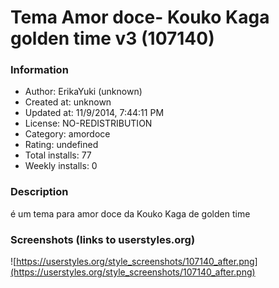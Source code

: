 # Tema Amor doce- Kouko Kaga golden time v3 (107140)

### Information
- Author: ErikaYuki (unknown)
- Created at: unknown
- Updated at: 11/9/2014, 7:44:11 PM
- License: NO-REDISTRIBUTION
- Category: amordoce
- Rating: undefined
- Total installs: 77
- Weekly installs: 0


### Description
é um tema para amor doce da Kouko Kaga de golden time


### Screenshots (links to userstyles.org)
![https://userstyles.org/style_screenshots/107140_after.png](https://userstyles.org/style_screenshots/107140_after.png)


